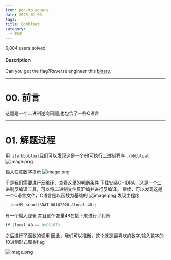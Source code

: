 ```yaml
---
icon: pen-to-square
date: 2025-01-03
tags: 
title: Bbbbloat
category:
  - 领域
---
```

6,804 users solved
#### Description

Can you get the flag?Reverse engineer this [binary](https://artifacts.picoctf.net/c/46/bbbbloat).

----
# 00. 前言
这题是一个二进制逆向问题,也包含了一些C语言

----
# 01. 解题过程
用`file bbbbloat`我们可以发现这是一个elf可执行二进制程序
`./bbbbloat`
![image.png](https://cdn.jsdelivr.net/gh/fakeppa/blog-img/20250110231903.png)

输入任意数字提示
![image.png](https://cdn.jsdelivr.net/gh/fakeppa/blog-img/20250110231950.png)

于是我们需要进行反编译，查看这里的判断条件
下载安装GHIDRA，这是一个二进制反编译工具，可以将二进制文件反汇编并进行反编译。
继续，可以发现这是一个C语言文件，C语言是以函数为基础的
![image.png](https://cdn.jsdelivr.net/gh/fakeppa/blog-img/20250111194635.png)
发现主程序
```C
__isoc99_scanf(&DAT_00102020,&local_48);
```
有一个输入逻辑
并且这个变量48在接下来进行了判断
```C
if (local_48 == 0x86187)
```
之后进行了函数的调用
因此，我们可以推断，这个就是最喜欢的数字,输入数字的10进制形式获得flag

![image.png](https://cdn.jsdelivr.net/gh/fakeppa/blog-img/20250111211315.png)

